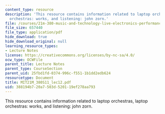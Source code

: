 ```yaml
---
content_type: resource
description: 'This resource contains information related to laptop orchestras, laptop
  orchestras: works, and listening: john zorn.'
file: /courses/21m-380-music-and-technology-live-electronics-performance-practices-spring-2011/388194b720a7503d520119ef278aa793_MIT21M_380S11_lec12.pdf
file_size: 657440
file_type: application/pdf
hide_download: true
hide_download_original: null
learning_resource_types:
- Lecture Notes
license: https://creativecommons.org/licenses/by-nc-sa/4.0/
ocw_type: OCWFile
parent_title: Lecture Notes
parent_type: CourseSection
parent_uid: 25fbd1fd-0374-996c-f551-1b1dd2edb624
resourcetype: Document
title: MIT21M_380S11_lec12.pdf
uid: 388194b7-20a7-503d-5201-19ef278aa793
---
```

This resource contains information related to laptop orchestras, laptop orchestras: works, and listening: john zorn.